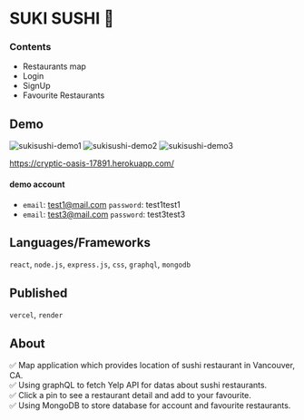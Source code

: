 # SUKI SUSHI :sushi:

### Contents
- Restaurants map
- Login
- SignUp
- Favourite Restaurants

## Demo

![sukisushi-demo1](https://user-images.githubusercontent.com/88401910/166632330-f7234171-3140-4d98-bd8e-522d08f29d04.jpg)
![sukisushi-demo2](https://user-images.githubusercontent.com/88401910/166632334-e32e3723-94c3-4368-8781-b2df5d3cb08c.jpg)
![sukisushi-demo3](https://user-images.githubusercontent.com/88401910/166632338-0714caa5-9cd6-49cc-8b92-3538f939caf2.jpg)

https://cryptic-oasis-17891.herokuapp.com/

#### demo account
- `email`: test1@mail.com `password`: test1test1  
- `email`: test3@mail.com `password`: test3test3  

## Languages/Frameworks

`react`, `node.js`, `express.js`, `css`, `graphql`, `mongodb`

## Published

`vercel`, `render`

## About
:white_check_mark: Map application which provides location of sushi restaurant in Vancouver, CA.  
:white_check_mark: Using graphQL to fetch Yelp API for datas about sushi restaurants.  
:white_check_mark: Click a pin to see a restaurant detail and add to your favourite.  
:white_check_mark: Using MongoDB to store database for account and favourite restaurants.   
